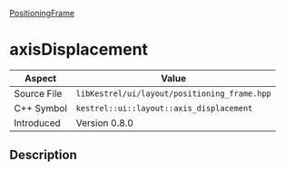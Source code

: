 [PositioningFrame](index)
# axisDisplacement
| Aspect | Value |
| --- | --- |
| Source File | `libKestrel/ui/layout/positioning_frame.hpp` |
| C++ Symbol | `kestrel::ui::layout::axis_displacement` |
| Introduced | Version 0.8.0 |
## Description

